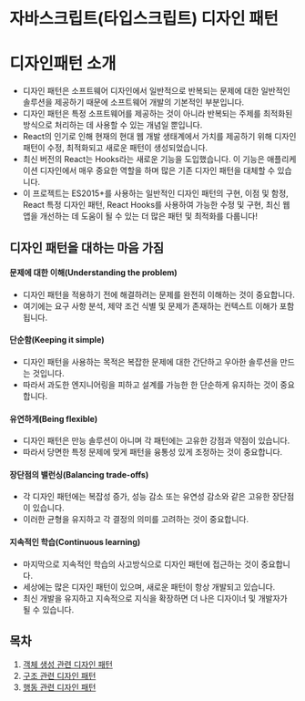 # 자바스크립트(타입스크립트) 디자인 패턴

# 디자인패턴 소개

- 디자인 패턴은 소프트웨어 디자인에서 일반적으로 반복되는 문제에 대한 일반적인 솔루션을 제공하기 때문에 소프트웨어 개발의 기본적인 부분입니다.
- 디자인 패턴은 특정 소프트웨어를 제공하는 것이 아니라 반복되는 주제를 최적화된 방식으로 처리하는 데 사용할 수 있는 개념일 뿐입니다.
- React의 인기로 인해 현재의 현대 웹 개발 생태계에서 가치를 제공하기 위해 디자인 패턴이 수정, 최적화되고 새로운 패턴이 생성되었습니다.
- 최신 버전의 React는 Hooks라는 새로운 기능을 도입했습니다. 이 기능은 애플리케이션 디자인에서 매우 중요한 역할을 하며 많은 기존 디자인 패턴을 대체할 수 있습니다.
- 이 프로젝트는 ES2015+를 사용하는 일반적인 디자인 패턴의 구현, 이점 및 함정, React 특정 디자인 패턴, React Hooks를 사용하여 가능한 수정 및 구현, 최신 웹 앱을 개선하는 데 도움이 될 수
  있는 더 많은 패턴 및 최적화를 다룹니다!

## 디자인 패턴을 대하는 마음 가짐
#### 문제에 대한 이해(Understanding the problem)
- 디자인 패턴을 적용하기 전에 해결하려는 문제를 완전히 이해하는 것이 중요합니다. 
- 여기에는 요구 사항 분석, 제약 조건 식별 및 문제가 존재하는 컨텍스트 이해가 포함됩니다.
#### 단순함(Keeping it simple)
- 디자인 패턴을 사용하는 목적은 복잡한 문제에 대한 간단하고 우아한 솔루션을 만드는 것입니다.
- 따라서 과도한 엔지니어링을 피하고 설계를 가능한 한 단순하게 유지하는 것이 중요합니다.
#### 유연하게(Being flexible)
- 디자인 패턴은 만능 솔루션이 아니며 각 패턴에는 고유한 강점과 약점이 있습니다. 
- 따라서 당면한 특정 문제에 맞게 패턴을 융통성 있게 조정하는 것이 중요합니다.
#### 장단점의 밸런싱(Balancing trade-offs)
- 각 디자인 패턴에는 복잡성 증가, 성능 감소 또는 유연성 감소와 같은 고유한 장단점이 있습니다. 
- 이러한 균형을 유지하고 각 결정의 의미를 고려하는 것이 중요합니다.
#### 지속적인 학습(Continuous learning)
- 마지막으로 지속적인 학습의 사고방식으로 디자인 패턴에 접근하는 것이 중요합니다.
- 세상에는 많은 디자인 패턴이 있으며, 새로운 패턴이 항상 개발되고 있습니다. 
- 최신 개발을 유지하고 지속적으로 지식을 확장하면 더 나은 디자이너 및 개발자가 될 수 있습니다.

## 목차

1. [객체 생성 관련 디자인 패턴](./객체생성관련)
2. [구조 관련 디자인 패턴](./구조관련)
3. [행동 관련 디자인 패턴](./행동관련)
